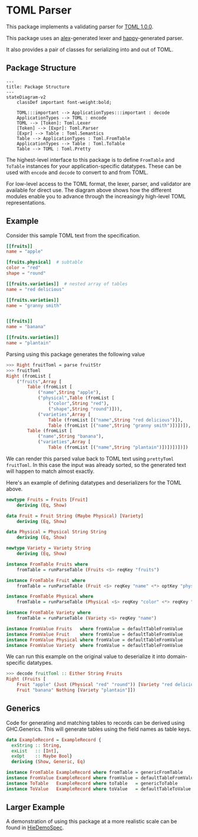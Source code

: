 # TOML Parser

This package implements a validating parser for [TOML 1.0.0](https://toml.io/en/v1.0.0).

This package uses an [alex](https://haskell-alex.readthedocs.io/en/latest/)-generated
lexer and [happy](https://haskell-happy.readthedocs.io/en/latest/)-generated parser.

It also provides a pair of classes for serializing into and out of TOML.

## Package Structure

```mermaid
---
title: Package Structure
---
stateDiagram-v2
    classDef important font-weight:bold;

    TOML:::important --> ApplicationTypes:::important : decode
    ApplicationTypes --> TOML : encode
    TOML --> [Token]: Toml.Lexer
    [Token] --> [Expr]: Toml.Parser
    [Expr] --> Table : Toml.Semantics
    Table --> ApplicationTypes : Toml.FromTable
    ApplicationTypes --> Table : Toml.ToTable
    Table --> TOML : Toml.Pretty

```

The highest-level interface to this package is to define `FromTable` and `ToTable`
instances for your application-specific datatypes. These can be used with `encode`
and `decode` to convert to and from TOML.

For low-level access to the TOML format, the lexer, parser, and validator are available
for direct use. The diagram above shows how the different modules enable you to
advance through the increasingly high-level TOML representations.

## Example

Consider this sample TOML text from the specification.

```toml
[[fruits]]
name = "apple"

[fruits.physical]  # subtable
color = "red"
shape = "round"

[[fruits.varieties]]  # nested array of tables
name = "red delicious"

[[fruits.varieties]]
name = "granny smith"


[[fruits]]
name = "banana"

[[fruits.varieties]]
name = "plantain"
```

Parsing using this package generates the following value

```haskell
>>> Right fruitToml = parse fruitStr
>>> fruitToml
Right (fromList [
    ("fruits",Array [
        Table (fromList [
            ("name",String "apple"),
            ("physical",Table (fromList [
                ("color",String "red"),
                ("shape",String "round")])),
            ("varieties",Array [
                Table (fromList [("name",String "red delicious")]),
                Table (fromList [("name",String "granny smith")])])]),
        Table (fromList [
            ("name",String "banana"),
            ("varieties",Array [
                Table (fromList [("name",String "plantain")])])])])])
```

We can render this parsed value back to TOML text using `prettyToml fruitToml`.
In this case the input was already sorted, so the generated text will happen
to match almost exactly.

Here's an example of defining datatypes and deserializers for the TOML above.

```haskell
newtype Fruits = Fruits [Fruit]
    deriving (Eq, Show)

data Fruit = Fruit String (Maybe Physical) [Variety]
    deriving (Eq, Show)

data Physical = Physical String String
    deriving (Eq, Show)

newtype Variety = Variety String
    deriving (Eq, Show)

instance FromTable Fruits where
    fromTable = runParseTable (Fruits <$> reqKey "fruits")

instance FromTable Fruit where
    fromTable = runParseTable (Fruit <$> reqKey "name" <*> optKey "physical" <*> reqKey "varieties")

instance FromTable Physical where
    fromTable = runParseTable (Physical <$> reqKey "color" <*> reqKey "shape")

instance FromTable Variety where
    fromTable = runParseTable (Variety <$> reqKey "name")

instance FromValue Fruits   where fromValue = defaultTableFromValue
instance FromValue Fruit    where fromValue = defaultTableFromValue
instance FromValue Physical where fromValue = defaultTableFromValue
instance FromValue Variety  where fromValue = defaultTableFromValue
```

We can run this example on the original value to deserialize it into domain-specific datatypes.

```haskell
>>> decode fruitToml :: Either String Fruits
Right (Fruits [
    Fruit "apple" (Just (Physical "red" "round")) [Variety "red delicious", Variety "granny smith"],
    Fruit "banana" Nothing [Variety "plantain"]])
```

## Generics

Code for generating and matching tables to records can be derived
using GHC.Generics. This will generate tables using the field names
as table keys.

```haskell
data ExampleRecord = ExampleRecord {
  exString :: String,
  exList   :: [Int],
  exOpt    :: Maybe Bool}
  deriving (Show, Generic, Eq)

instance FromTable ExampleRecord where fromTable = genericFromTable
instance FromValue ExampleRecord where fromValue = defaultTableFromValue
instance ToTable   ExampleRecord where toTable   = genericToTable
instance ToValue   ExampleRecord where toValue   = defaultTableToValue
```

## Larger Example

A demonstration of using this package at a more realistic scale
can be found in [HieDemoSpec](test/HieDemoSpec.hs).